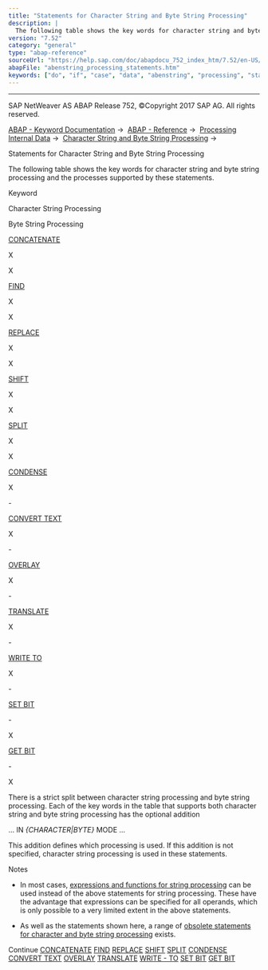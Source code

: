 ```yaml
---
title: "Statements for Character String and Byte String Processing"
description: |
  The following table shows the key words for character string and byte string processing and the processes supported by these statements. Keyword Character String Processing Byte String Processing CONCATENATE(https://help.sap.com/doc/abapdocu_752_index_htm/7.52/en-US/abapconcatenate.htm) X X FIND
version: "7.52"
category: "general"
type: "abap-reference"
sourceUrl: "https://help.sap.com/doc/abapdocu_752_index_htm/7.52/en-US/abenstring_processing_statements.htm"
abapFile: "abenstring_processing_statements.htm"
keywords: ["do", "if", "case", "data", "abenstring", "processing", "statements"]
---
```


* * *

SAP NetWeaver AS ABAP Release 752, ©Copyright 2017 SAP AG. All rights reserved.

[ABAP - Keyword Documentation](https://help.sap.com/doc/abapdocu_752_index_htm/7.52/en-US/abenabap.htm) →  [ABAP - Reference](https://help.sap.com/doc/abapdocu_752_index_htm/7.52/en-US/abenabap_reference.htm) →  [Processing Internal Data](https://help.sap.com/doc/abapdocu_752_index_htm/7.52/en-US/abenabap_data_working.htm) →  [Character String and Byte String Processing](https://help.sap.com/doc/abapdocu_752_index_htm/7.52/en-US/abenabap_data_string.htm) → 

Statements for Character String and Byte String Processing

The following table shows the key words for character string and byte string processing and the processes supported by these statements.

Keyword

Character String Processing

Byte String Processing

[CONCATENATE](https://help.sap.com/doc/abapdocu_752_index_htm/7.52/en-US/abapconcatenate.htm)

X

X

[FIND](https://help.sap.com/doc/abapdocu_752_index_htm/7.52/en-US/abapfind.htm)

X

X

[REPLACE](https://help.sap.com/doc/abapdocu_752_index_htm/7.52/en-US/abapreplace.htm)

X

X

[SHIFT](https://help.sap.com/doc/abapdocu_752_index_htm/7.52/en-US/abapshift.htm)

X

X

[SPLIT](https://help.sap.com/doc/abapdocu_752_index_htm/7.52/en-US/abapsplit.htm)

X

X

[CONDENSE](https://help.sap.com/doc/abapdocu_752_index_htm/7.52/en-US/abapcondense.htm)

X

\-

[CONVERT TEXT](https://help.sap.com/doc/abapdocu_752_index_htm/7.52/en-US/abapconvert_text.htm)

X

\-

[OVERLAY](https://help.sap.com/doc/abapdocu_752_index_htm/7.52/en-US/abapoverlay.htm)

X

\-

[TRANSLATE](https://help.sap.com/doc/abapdocu_752_index_htm/7.52/en-US/abaptranslate.htm)

X

\-

[WRITE TO](https://help.sap.com/doc/abapdocu_752_index_htm/7.52/en-US/abapwrite_to.htm)

X

\-

[SET BIT](https://help.sap.com/doc/abapdocu_752_index_htm/7.52/en-US/abapset_bit.htm)

\-

X

[GET BIT](https://help.sap.com/doc/abapdocu_752_index_htm/7.52/en-US/abapget_bit.htm)

\-

X

There is a strict split between character string processing and byte string processing. Each of the key words in the table that supports both character string and byte string processing has the optional addition

... IN *{*CHARACTER*|*BYTE*}* MODE ...

This addition defines which processing is used. If this addition is not specified, character string processing is used in these statements.

Notes

-   In most cases, [expressions and functions for string processing](https://help.sap.com/doc/abapdocu_752_index_htm/7.52/en-US/abenstring_processing_expr_func.htm) can be used instead of the above statements for string processing. These have the advantage that expressions can be specified for all operands, which is only possible to a very limited extent in the above statements.

-   As well as the statements shown here, a range of [obsolete statements for character and byte string processing](https://help.sap.com/doc/abapdocu_752_index_htm/7.52/en-US/abencharacter_string_obsolete.htm) exists.

Continue
[CONCATENATE](https://help.sap.com/doc/abapdocu_752_index_htm/7.52/en-US/abapconcatenate.htm)
[FIND](https://help.sap.com/doc/abapdocu_752_index_htm/7.52/en-US/abapfind.htm)
[REPLACE](https://help.sap.com/doc/abapdocu_752_index_htm/7.52/en-US/abapreplace.htm)
[SHIFT](https://help.sap.com/doc/abapdocu_752_index_htm/7.52/en-US/abapshift.htm)
[SPLIT](https://help.sap.com/doc/abapdocu_752_index_htm/7.52/en-US/abapsplit.htm)
[CONDENSE](https://help.sap.com/doc/abapdocu_752_index_htm/7.52/en-US/abapcondense.htm)
[CONVERT TEXT](https://help.sap.com/doc/abapdocu_752_index_htm/7.52/en-US/abapconvert_text.htm)
[OVERLAY](https://help.sap.com/doc/abapdocu_752_index_htm/7.52/en-US/abapoverlay.htm)
[TRANSLATE](https://help.sap.com/doc/abapdocu_752_index_htm/7.52/en-US/abaptranslate.htm)
[WRITE - TO](https://help.sap.com/doc/abapdocu_752_index_htm/7.52/en-US/abapwrite_to.htm)
[SET BIT](https://help.sap.com/doc/abapdocu_752_index_htm/7.52/en-US/abapset_bit.htm)
[GET BIT](https://help.sap.com/doc/abapdocu_752_index_htm/7.52/en-US/abapget_bit.htm)